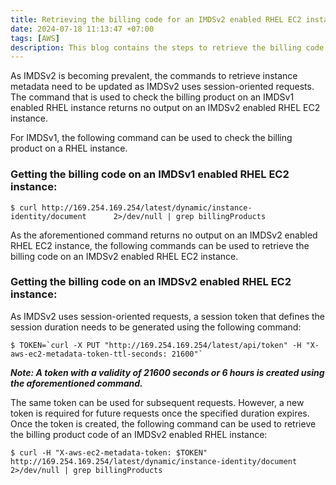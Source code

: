 ```yaml
---
title: Retrieving the billing code for an IMDSv2 enabled RHEL EC2 instance
date: 2024-07-18 11:13:47 +07:00
tags: [AWS]
description: This blog contains the steps to retrieve the billing code for an IMDSv2 enabled RHEL EC2 instance.
---
```


As IMDSv2 is becoming prevalent, the commands to retrieve instance metadata need to be updated as IMDSv2 uses session-oriented requests. The command that is used to check the billing product on an IMDSv1 enabled RHEL instance returns no output on an IMDSv2 enabled RHEL EC2 instance.  

For IMDSv1, the following command can be used to check the billing product on a RHEL instance.

### Getting the billing code on an IMDSv1 enabled RHEL EC2 instance:

```
$ curl http://169.254.169.254/latest/dynamic/instance-identity/document      2>/dev/null | grep billingProducts
```

As the aforementioned command returns no output on an IMDSv2 enabled RHEL EC2 instance, the following commands can be used to retrieve the billing code on an IMDSv2 enabled RHEL EC2 instance.

### Getting the billing code on an IMDSv2 enabled RHEL EC2 instance:

As IMDSv2 uses session-oriented requests, a session token that defines the session duration needs to be generated using the following command:

```
$ TOKEN=`curl -X PUT "http://169.254.169.254/latest/api/token" -H "X-aws-ec2-metadata-token-ttl-seconds: 21600"`
```
***Note: A token with a validity of 21600 seconds or 6 hours is created using the aforementioned command.***

The same token can be used for subsequent requests. However, a new token is required for future requests once the specified duration expires. Once the token is created, the following command can be used to retrieve the billing product code of an IMDSv2 enabled RHEL instance:

```
$ curl -H "X-aws-ec2-metadata-token: $TOKEN" http://169.254.169.254/latest/dynamic/instance-identity/document      2>/dev/null | grep billingProducts
```
